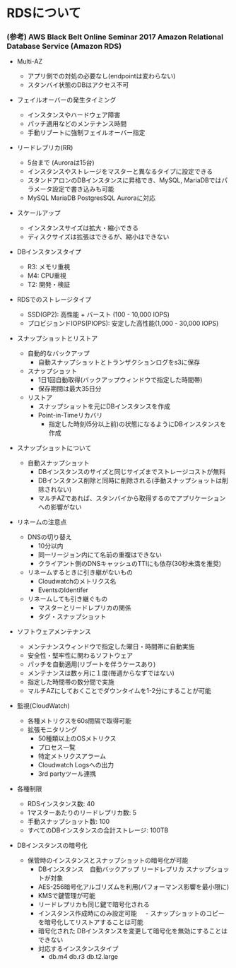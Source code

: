 # RDSについて

### (参考) AWS Black Belt Online Seminar 2017 Amazon Relational Database Service (Amazon RDS)

- Multi-AZ
  - アプリ側での対処の必要なし(endpointは変わらない)
  - スタンバイ状態のDBはアクセス不可

- フェイルオーバーの発生タイミング
  - インスタンスやハードウェア障害
  - パッチ適用などのメンテナンス時間
  - 手動リブートに強制フェイルオーバー指定

- リードレプリカ(RR)
  - 5台まで (Auroraは15台)
  - インスタンスやストレージをマスターと異なるタイプに設定できる
  - スタンドアロンのDBインスタンスに昇格でき、MySQL, MariaDBではパラメータ設定で書き込みも可能
  - MySQL MariaDB PostgresSQL Auroraに対応

- スケールアップ
  - インスタンスサイズは拡大・縮小できる
  - ディスクサイズは拡張はできるが、縮小はできない

- DBインスタンスタイプ
  - R3: メモリ重視
  - M4: CPU重視
  - T2: 開発・検証

- RDSでのストレージタイプ
  - SSD(GP2): 高性能 + バースト (100 - 10,000 IOPS)
  - プロビジョンドIOPS(PIOPS): 安定した高性能(1,000 - 30,000 IOPS)

- スナップショットとリストア
  - 自動的なバックアップ
    - 自動スナップショットとトランザクションログをs3に保存
  - スナップショット 
    - 1日1回自動取得(バックアップウィンドウで指定した時間帯)
    - 保存期間は最大35日分
  - リストア
    - スナップショットを元にDBインスタンスを作成
    - Point-in-Timeリカバリ
      - 指定した時刻(5分以上前)の状態になるようにDBインスタンスを作成

- スナップショットについて
  - 自動スナップショット
    - DBインスタンスのサイズと同じサイズまでストレージコストが無料
    - DBインスタンス削除と同時に削除される(手動スナップショットは削除されない)
    - マルチAZであれば、スタンバイから取得するのでアプリケーションへの影響がない

- リネームの注意点
  - DNSの切り替え
    - 10分以内
    - 同一リージョン内にて名前の重複はできない
    - クライアント側のDNSキャッシュのTTlにも依存(30秒未満を推奨)
  - リネームするときに引き継がないもの
    - Cloudwatchのメトリクス名
    - EventsのIdentifer
  - リネームしても引き継ぐもの 
    - マスターとリードレプリカの関係
    - タグ・スナップショット

- ソフトウェアメンテナンス
  - メンテナンスウィンドウで指定した曜日・時間帯に自動実施
  - 安全性・堅牢性に関わるソフトウェア
  - パッチを自動適用(リブートを伴うケースあり)
  - メンテナンスは数ヶ月に１度(毎週からなずではない)
  - 指定した時間帯の数分間で実施
  - マルチAZにしておくことでダウンタイムを1-2分にすることが可能

- 監視(CloudWatch)
  - 各種メトリクスを60s間隔で取得可能
  - 拡張モニタリング
    - 50種類以上のOSメトリクス
    - プロセス一覧
    - 特定メトリクスアラーム
    - Cloudwatch Logsへの出力
    - 3rd partyツール連携


- 各種制限
  - RDSインスタンス数: 40
  - 1マスターあたりのリードレプリカ数: 5
  - 手動スナップショット数: 100
  - すべてのDBインスタンスの合計ストレージ: 100TB

- DBインスタンスの暗号化
  - 保管時のインスタンスとスナップショットの暗号化が可能
    - DBインスタンス　自動バックアップ リードレプリカ スナップショットが対象
    - AES-256暗号化アルゴリズムを利用(パフォーマンス影響を最小限に)
    - KMSで鍵管理が可能
    - リードレプリカも同じ鍵で暗号化される
    - インスタンス作成時にのみ設定可能
      - スナップショットのコピーを暗号化してリストアすることは可能
    - 暗号化された DBインスタンスを変更して暗号化を無効にすることはできない
    - 対応するインスタンスタイプ
      - db.m4 db.r3 db.t2.large
